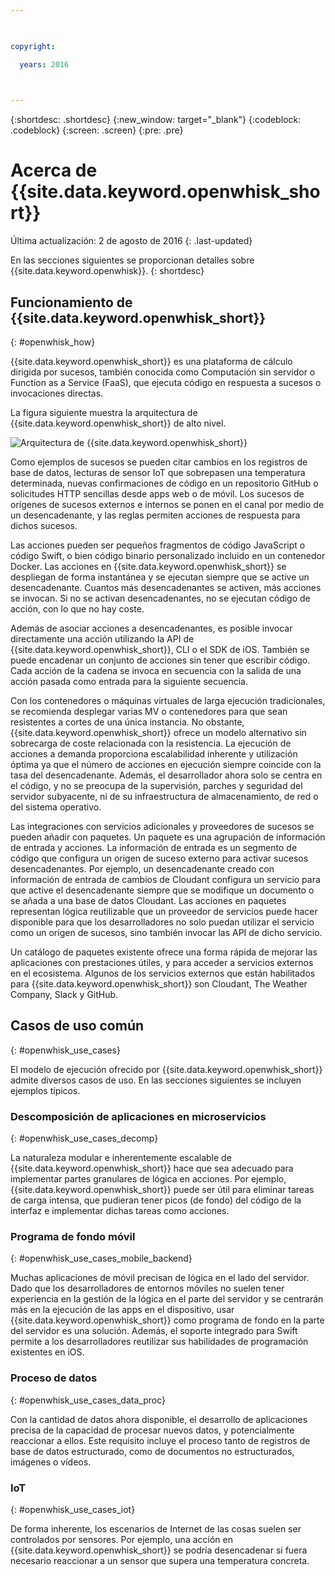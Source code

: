 ```yaml
---

 

copyright:

  years: 2016

 

---
```


{:shortdesc: .shortdesc}
{:new_window: target="_blank"}
{:codeblock: .codeblock}
{:screen: .screen}
{:pre: .pre}

# Acerca de {{site.data.keyword.openwhisk_short}}

Última actualización: 2 de agosto de 2016
{: .last-updated}

En las secciones siguientes se proporcionan detalles sobre {{site.data.keyword.openwhisk}}.
{: shortdesc}

## Funcionamiento de {{site.data.keyword.openwhisk_short}}
{: #openwhisk_how}

{{site.data.keyword.openwhisk_short}} es una plataforma de cálculo dirigida por sucesos, también conocida como Computación sin servidor o Function as a Service (FaaS), que ejecuta código en respuesta a sucesos o invocaciones directas. 

La figura siguiente muestra la arquitectura de {{site.data.keyword.openwhisk_short}} de alto nivel.

![Arquitectura de {{site.data.keyword.openwhisk_short}} ](OpenWhisk.png)

Como ejemplos de sucesos se pueden citar cambios en los registros de base de datos, lecturas de sensor IoT que sobrepasen una
temperatura determinada, nuevas confirmaciones de código en un repositorio GitHub o solicitudes HTTP sencillas desde apps web o de móvil. Los sucesos
de orígenes de sucesos externos e internos se ponen en el canal por medio de un desencadenante, y las reglas permiten acciones
de respuesta para dichos sucesos.

Las acciones pueden ser pequeños fragmentos de código JavaScript o código Swift, o bien código binario personalizado
incluido en un contenedor Docker. Las acciones en {{site.data.keyword.openwhisk_short}} se despliegan de forma instantánea y se ejecutan siempre que se active un desencadenante. Cuantos
más desencadenantes se activen, más acciones se invocan. Si no se activan desencadenantes, no se ejecutan código de acción, con lo que
no hay coste.

Además de asociar acciones a desencadenantes, es posible invocar directamente una acción utilizando
la API de {{site.data.keyword.openwhisk_short}}, CLI o el SDK de iOS. También se puede encadenar un conjunto de acciones
sin tener que escribir código. Cada acción de la cadena se invoca en secuencia con la salida de una acción pasada como
entrada para la siguiente secuencia.

Con los contenedores o máquinas virtuales de larga ejecución tradicionales, se recomienda desplegar varias MV o contenedores
para que sean resistentes a cortes de una única instancia. No obstante, {{site.data.keyword.openwhisk_short}} ofrece un modelo alternativo
sin sobrecarga de coste relacionada con la resistencia. La ejecución de acciones a demanda proporciona escalabilidad inherente y utilización óptima
ya que el número de acciones en ejecución siempre coincide con la tasa del desencadenante. Además, el desarrollador ahora solo se centra
en el código, y no se preocupa de la supervisión, parches y seguridad del servidor subyacente, ni de su infraestructura de almacenamiento, de red o del sistema operativo.

Las integraciones con servicios adicionales y proveedores de sucesos se pueden añadir con paquetes. Un paquete es una agrupación de
información de entrada y acciones. La información de entrada es un segmento de código que configura un origen de suceso externo
para activar sucesos desencadenantes. Por ejemplo, un desencadenante creado con información de entrada de cambios de Cloudant configura un
servicio para que active el desencadenante siempre que se modifique un documento o se añada a una base de datos Cloudant. Las acciones
en paquetes representan lógica reutilizable que un proveedor de servicios puede hacer disponible para que los desarrolladores
no solo puedan utilizar el servicio como un origen de sucesos, sino también invocar las API de dicho servicio.

Un catálogo de paquetes existente ofrece una forma rápida de mejorar las aplicaciones con prestaciones útiles, y para acceder
a servicios externos en el ecosistema. Algunos de los servicios externos que están habilitados para
{{site.data.keyword.openwhisk_short}} son Cloudant, The Weather Company, Slack y GitHub.


## Casos de uso común
{: #openwhisk_use_cases}

El modelo de ejecución ofrecido por {{site.data.keyword.openwhisk_short}} admite diversos casos de uso. En las secciones siguientes
se incluyen ejemplos típicos.

### Descomposición de aplicaciones en microservicios
{: #openwhisk_use_cases_decomp}

La naturaleza modular e inherentemente escalable de {{site.data.keyword.openwhisk_short}} hace que sea adecuado para
implementar partes granulares de lógica en acciones. Por ejemplo, {{site.data.keyword.openwhisk_short}} puede ser
útil para eliminar tareas de carga intensa, que pudieran tener picos (de fondo) del código de la interfaz e implementar dichas tareas
como acciones.

### Programa de fondo móvil
{: #openwhisk_use_cases_mobile_backend}

Muchas aplicaciones de móvil precisan de lógica en el lado del servidor. Dado que los desarrolladores de entornos móviles no suelen tener
experiencia en la gestión de la lógica en el parte del servidor y se centrarán más en la ejecución de las apps en el dispositivo,
usar {{site.data.keyword.openwhisk_short}} como programa de fondo en la parte del servidor es una solución. Además,
el soporte integrado para Swift permite a los desarrolladores reutilizar sus habilidades de programación existentes en iOS.

### Proceso de datos
{: #openwhisk_use_cases_data_proc}

Con la cantidad de datos ahora disponible, el desarrollo de aplicaciones precisa de la capacidad de procesar nuevos datos, y
potencialmente reaccionar a ellos. Este requisito incluye el proceso tanto de registros de base de datos estructurado, como de documentos no estructurados, imágenes o vídeos.

### IoT
{: #openwhisk_use_cases_iot}

De forma inherente, los escenarios de Internet de las cosas suelen ser controlados por sensores. Por ejemplo, una acción
en {{site.data.keyword.openwhisk_short}} se podría desencadenar si fuera necesario reaccionar a un sensor que supera una
temperatura concreta.
